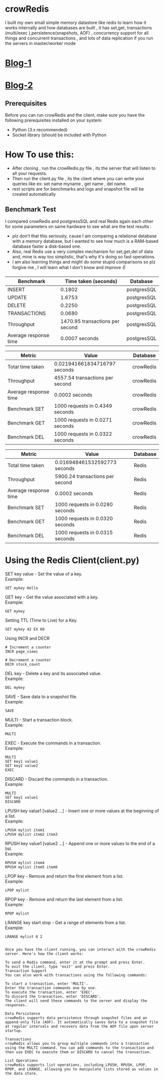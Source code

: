 # crowRedis
I built my own small simple memory datastore like redis to learn how it works internally and how databases are built , it has set,get, transactions (multi/exec ),persistence(snapshots, AOF) , concurrency support for all things and concurrent transactions , and lots of data replication if you run the servers in master/worker mode

# [Blog-1](https://corvus-ikshana.hashnode.dev/building-a-simple-redis-like-data-store-crowredis-in-python)
# [Blog-2](https://corvus-ikshana.hashnode.dev/crowredis-data-replication-delving-into-distributed-systems)


## Prerequisites

Before you can run crowRedis and the client, make sure you have the following prerequisites installed on your system:

- Python (3.x recommended)
- Socket library (should be included with Python

# How To use this:
 -  After cloning , run the crowRedis.py file , its the server that will listen to all your requests.
 -  Then run the client.py file , its the client where you can write your queries like ex: set name myname , get name , del name.
 -  rest scripts are for benchmarks and logs and snapshot file will be created automatically

  ## Benchmark Test
 I compared crowRedis and postgressSQL and real Redis again each other for some parameters on same hardware to see what are the test results :
- plz don't that this seriously, cause I am comparing a relational database with a memory database, but I wanted to see how much is a RAM-based database faster a disk-based one.
- Also, real Redis use a very complex mechanism for set,get,del of data and, mine is way too simplistic, that's why it's doing so fast operations.
- I am also learning things and might do some stupid comparisons so plz forgive me , I will learn what I don't know and improve ✌️

| Benchmark | Time taken (seconds) | Database |
|-----------|----------------------|----------|
| INSERT    | 0.1802               | postgresSQL |
| UPDATE    | 1.6753               | postgresSQL |
| DELETE    | 0.2250               | postgresSQL |
| TRANSACTIONS | 0.0680            | postgresSQL |
| Throughput | 1470.95 transactions per second | postgresSQL |
| Average response time | 0.0007 seconds | postgresSQL |



| **Metric**            | **Value**                          | **Database** |
|-----------------------|------------------------------------|--------------|
| Total time taken      | 0.021941661834716797 seconds       | crowRedis        |
| Throughput            | 4557.54 transactions per second    | crowRedis        |
| Average response time | 0.0002 seconds                     | crowRedis        |
| Benchmark SET         | 1000 requests in 0.4349 seconds    | crowRedis        |
| Benchmark GET         | 1000 requests in 0.0271 seconds    | crowRedis        |
| Benchmark DEL         | 1000 requests in 0.0322 seconds    | crowRedis        |



| **Metric**            | **Value**                          | Database |
|-----------------------|------------------------------------| ---------|
| Total time taken      | 0.016948461532592773 seconds       | Redis  |
| Throughput            | 5900.24 transactions per second    | Redis  |
| Average response time | 0.0002 seconds                     | Redis  |
| Benchmark SET         | 1000 requests in 0.0280 seconds    | Redis  |
| Benchmark GET         | 1000 requests in 0.0320 seconds    | Redis  |
| Benchmark DEL         | 1000 requests in 0.0315 seconds    | Redis  |


# Using the Redis Client(client.py)


SET key value - Set the value of a key.  
Example:  
```redis
SET mykey Hello
```

GET key - Get the value associated with a key.  
Example:  
```redis
GET mykey
```

Setting TTL (Time to Live) for a Key.
```redis
SET mykey 42 EX 60
```

Using INCR and DECR
```redis
# Increment a counter
INCR page_views

# Decrement a counter
DECR stock_count

```


DEL key - Delete a key and its associated value.  
Example:  
```redis
DEL mykey
```

SAVE - Save data to a snapshot file.  
Example:  
```redis
SAVE
```

MULTI - Start a transaction block.  
Example:  
```redis
MULTI
```

EXEC - Execute the commands in a transaction.  
Example:  
```redis
MULTI
SET key1 value1
SET key2 value2
EXEC
```

DISCARD - Discard the commands in a transaction.  
Example:  
```redis
MULTI
SET key1 value1
DISCARD
```

LPUSH key value1 [value2 ...] - Insert one or more values at the beginning of a list.  
Example:  
```redis
LPUSH mylist item1
LPUSH mylist item2 item3
```

RPUSH key value1 [value2 ...] - Append one or more values to the end of a list.  
Example:  
```redis
RPUSH mylist item4
RPUSH mylist item5 item6
```

LPOP key - Remove and return the first element from a list.  
Example:  
```redis
LPOP mylist
```

RPOP key - Remove and return the last element from a list.  
Example:  
```redis
RPOP mylist
```

LRANGE key start stop - Get a range of elements from a list.  
Example:  
```redis
LRANGE mylist 0 2
```
```

Once you have the client running, you can interact with the crowRedis server. Here's how the client works:

To send a Redis command, enter it at the prompt and press Enter.
To exit the client, type 'exit' and press Enter.
Transaction Support
You can also work with transactions using the following commands:

To start a transaction, enter 'MULTI'.
Enter the transaction commands one by one.
To execute the transaction, enter 'EXEC'.
To discard the transaction, enter 'DISCARD'.
The client will send these commands to the server and display the responses.

Data Persistence
crowRedis supports data persistence through snapshot files and an append-only file (AOF). It automatically saves data to a snapshot file at regular intervals and recovers data from the AOF file upon server startup.

Transactions
crowRedis allows you to group multiple commands into a transaction using the MULTI command. You can add commands to the transaction and then use EXEC to execute them or DISCARD to cancel the transaction.

List Operations
crowRedis supports list operations, including LPUSH, RPUSH, LPOP, RPOP, and LRANGE, allowing you to manipulate lists stored as values in the data store.
